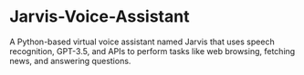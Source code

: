 # Jarvis-Voice-Assistant
A Python-based virtual voice assistant named Jarvis that uses speech recognition, GPT-3.5, and APIs to perform tasks like web browsing, fetching news, and answering questions.

